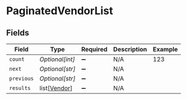 # PaginatedVendorList


## Fields

| Field                                         | Type                                          | Required                                      | Description                                   | Example                                       |
| --------------------------------------------- | --------------------------------------------- | --------------------------------------------- | --------------------------------------------- | --------------------------------------------- |
| `count`                                       | *Optional[int]*                               | :heavy_minus_sign:                            | N/A                                           | 123                                           |
| `next`                                        | *Optional[str]*                               | :heavy_minus_sign:                            | N/A                                           |                                               |
| `previous`                                    | *Optional[str]*                               | :heavy_minus_sign:                            | N/A                                           |                                               |
| `results`                                     | list[[Vendor](../../models/shared/vendor.md)] | :heavy_minus_sign:                            | N/A                                           |                                               |